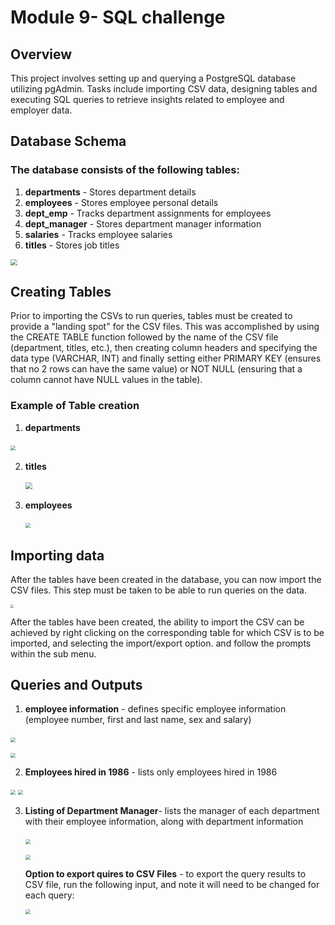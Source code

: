 # Module 9- SQL challenge

## Overview

This project involves setting up and querying a PostgreSQL database utilizing pgAdmin. Tasks include importing CSV data, designing tables and executing SQL queries to retrieve insights related to employee and employer data. 

## Database Schema

### The database consists of the following tables:

1. **departments** - Stores department details
2. **employees** - Stores employee personal details
3. **dept_emp** - Tracks department assignments for employees
4. **dept_manager** - Stores department manager information
5. **salaries** - Tracks employee salaries
6. **titles** - Stores job titles

<img src="C:\Repos\sql-challenge\EmployeeSQL\Images\SQL_challenge_ERD.png" style="zoom: 67%;" />



## Creating Tables

Prior to importing the CSVs to run queries, tables must be created to provide a "landing spot" for the CSV files. This was accomplished by using the CREATE TABLE function followed by the name of the CSV file (department, titles, etc.), then creating column headers and specifying the data type (VARCHAR, INT) and finally setting either PRIMARY KEY (ensures that  no 2 rows can have the same value) or NOT NULL (ensuring that a column cannot have NULL values in the table). 

### Example of  Table creation 

1.  **departments** 

   ​	<img src="C:\Repos\sql-challenge\EmployeeSQL\Images\departments_table.png" style="zoom: 50%;" />

2. **titles** 

   ​	<img src="C:\Repos\sql-challenge\EmployeeSQL\Images\titles_table.png" style="zoom: 67%;" />

3. **employees** 

   ​	<img src="C:\Repos\sql-challenge\EmployeeSQL\Images\employees_table.png" style="zoom:50%;" />

## Importing data

After the tables have been created in the database, you can now import the CSV files. This step must be taken to be able to run queries on the data. 

<img src="C:\Repos\sql-challenge\EmployeeSQL\Images\created_tables.png" style="zoom:33%;"				  	/>		

After the tables have been created, the ability to import the CSV can be achieved by right clicking on the corresponding table for which CSV is to be imported, and selecting the import/export option. and follow the prompts within the sub menu.

## Queries and Outputs 

1. **employee information** - defines specific employee information (employee number, first and last name, sex and salary)

​	<img src="C:\Repos\sql-challenge\EmployeeSQL\Images\employee_data.png" style="zoom: 50%;"								 	/>

<img src="C:\Repos\sql-challenge\EmployeeSQL\Images\emp_output.png" style="zoom:50%;" 		/>	

2. **Employees hired in 1986** - lists only employees hired in 1986

<img src="C:\Repos\sql-challenge\EmployeeSQL\Images\employees_1986.png" style="zoom:50%;" 		/>	

<img src="C:\Repos\sql-challenge\EmployeeSQL\Images\1986_output.png" style="zoom:50%;" 			/>	



3. **Listing of Department Manager**-  lists the manager of each department with their employee information, along with department information

   ​	<img src="C:\Repos\sql-challenge\EmployeeSQL\Images\dept_manager.png" style="zoom:50%;" 			/>

   <img src="C:\Repos\sql-challenge\EmployeeSQL\Images\dept_manager_output.png" style="zoom:50%;" />	

   

   

   **Option to export quires to CSV Files** - to export the query results to CSV file, run the following input, and note it will need to be changed for each query: 

   <img src="C:\Repos\sql-challenge\EmployeeSQL\Images\to_csv.png" style="zoom:50%;" 		/>	

   








